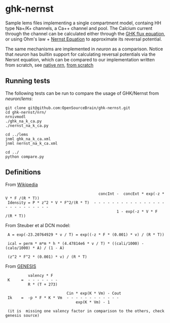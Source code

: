 ghk-nernst
==========

Sample lems files implementing a single compartment model, containg HH
type Na+/K+ channels, a Ca++ channel and pool. The Calcium current
through the channel can be calculated either through the [GHK flux
equation](http://en.wikipedia.org/wiki/GHK_flux_equation), or using
Ohm's law + [Nernst
Equation](http://en.wikipedia.org/wiki/Nernst_equation) to approximate
its reversal potential.

The same mechanisms are implemented in _neuron_ as a comparison. Notice 
that _neuron_ has builtin support for calculating reversal potentials
via the Nersnt equation, which can be compared to our implementation written from
scratch, see
[native nrn](https://github.com/OpenSourceBrain/ghk-nernst/blob/master/nrn/nernstnat_na_k_ca.py), 
[from scratch](https://github.com/OpenSourceBrain/ghk-nernst/blob/master/nrn/nernst_na_k_ca.py)


Running tests
-------------

The following tests can be run to compare the usage of  GHK/Nernst from  _neuron_/_lems_:
   

    git clone git@github.com:OpenSourceBrain/ghk-nernst.git
    cd ghk-nernst/nrn/
    nrnivmodl
    ./ghk_na_k_ca.py
    ./nernst_na_k_ca.py

    cd ../lems
    jnml ghk_na_k_ca.xml
    jnml nernst_na_k_ca.xml

    cd ../
    python compare.py
   

 


Definitions
-----------

From [Wikipedia](http://en.wikipedia.org/wiki/GHK_flux_equation)                                                   

                                             concInt -  concExt * exp(-z * V * F /(R * T))                        
     Idensity = P * z^2 * V * F^2/(R * T)  - - - - - - - - - - - - - - - - - - - - - - - - - -                    
                                                     1 - exp(-z * V * F /(R * T))                                 


From Steuber et al DCN model:                                                                                

     A = exp(-23.20764929 * v / T) = exp((-z * F * (0.001) * v) / (R * T))                                        

     ical = perm * m*m * h * (4.47814e6 * v / T) * ((cali/1000) - (calo/1000) * A) / (1 - A)                      

     (z^2 * F^2 * (0.001) * v) / (R * T)                                                                          


From [GENESIS](http://www.genesis-sim.org/GENESIS/gum-tutorials/beeman/Hyperdoc/Manual-26.html#ss26.30)

              valency * F                                                                                          
     K     =  - - - - - - -                                                                                        
              R * (T + 273)                                                                                        

                               Cin * exp(K * Vm) - Cout                                                           
     Ik    =  -p * F * K * Vm  - - - - - - - - - - - -                                                            
                                   exp(K * Vm) - 1                                                                

     (it is  missing one valency factor in comparison to the others, check genesis source)

